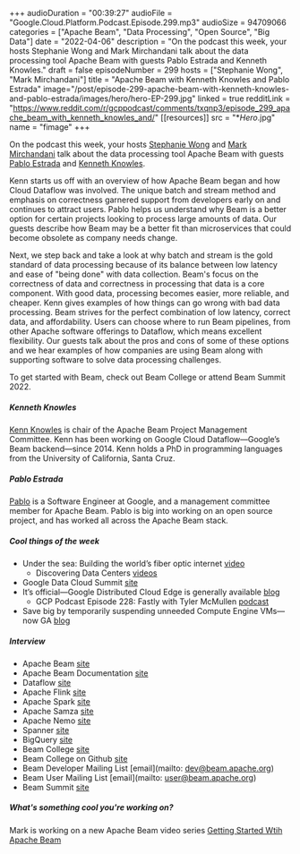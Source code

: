 +++
audioDuration = "00:39:27"
audioFile = "Google.Cloud.Platform.Podcast.Episode.299.mp3"
audioSize = 94709066
categories = ["Apache Beam", "Data Processing", "Open Source", "Big Data"]
date = "2022-04-06"
description = "On the podcast this week, your hosts Stephanie Wong and Mark Mirchandani talk about the data processing tool Apache Beam with guests Pablo Estrada and Kenneth Knowles."
draft = false
episodeNumber = 299
hosts = ["Stephanie Wong", "Mark Mirchandani"]
title = "Apache Beam with Kenneth Knowles and Pablo Estrada"
image="/post/episode-299-apache-beam-with-kenneth-knowles-and-pablo-estrada/images/hero/hero-EP-299.jpg"
linked = true
redditLink = "https://www.reddit.com/r/gcppodcast/comments/txqnp3/episode_299_apache_beam_with_kenneth_knowles_and/"
[[resources]]
  src = "**Hero*.jpg"
  name = "fimage"
+++

On the podcast this week, your hosts [Stephanie Wong](https://twitter.com/stephr_wong) and [Mark Mirchandani](https://twitter.com/markmirch) talk about the data processing tool Apache Beam with guests [Pablo Estrada](https://twitter.com/polecito) and [Kenneth Knowles](https://twitter.com/KennKnowles). 

Kenn starts us off with an overview of how Apache Beam began and how Cloud Dataflow was involved. The unique batch and stream method and emphasis on correctness garnered support from developers early on and continues to attract users. Pablo helps us understand why Beam is a better option for certain projects looking to process large amounts of data. Our guests describe how Beam may be a better fit than microservices that could become obsolete as company needs change. 

Next, we step back and take a look at why batch and stream is the gold standard of data processing because of its balance between low latency and ease of "being done" with data collection. Beam's focus on the correctness of data and correctness in processing that data is a core component. With good data, processing becomes easier, more reliable, and cheaper. Kenn gives examples of how things can go wrong with bad data processing. Beam strives for the perfect combination of low latency, correct data, and affordability. Users can choose where to run Beam pipelines, from other Apache software offerings to Dataflow, which means excellent flexibility. Our guests talk about the pros and cons of some of these options and we hear examples of how companies are using Beam along with supporting software to solve data processing challenges.

To get started with Beam, check out Beam College or attend Beam Summit 2022.

##### Kenneth Knowles

[Kenn Knowles](https://twitter.com/KennKnowles) is chair of the Apache Beam Project Management Committee. Kenn has been working on Google Cloud Dataflow—Google’s Beam backend—since 2014. Kenn holds a PhD in programming languages from the University of California, Santa Cruz.

##### Pablo Estrada

[Pablo](https://twitter.com/polecito) is a Software Engineer at Google, and a management committee member for Apache Beam. Pablo is big into working on an open source project, and has worked all across the Apache Beam stack.

##### Cool things of the week

* Under the sea: Building the world’s fiber optic internet [video](https://www.youtube.com/watch?v=N0ng8R0_Tis)
     * Discovering Data Centers [videos](https://www.youtube.com/watch?v=2R-UVdw6thI&list=PLIivdWyY5sqI7lzvVHfp4zbwp3Xaub2jm)
* Google Data Cloud Summit [site](https://cloudonair.withgoogle.com/events/summit-data-cloud-2022)
* It’s official—Google Distributed Cloud Edge is generally available [blog](https://cloud.google.com/blog/products/infrastructure-modernization/google-distributed-cloud-edge-is-ga)
     * GCP Podcast Episode 228: Fastly with Tyler McMullen [podcast](https://www.gcppodcast.com/post/episode-228-fastly-with-tyler-mcmullen/)
* Save big by temporarily suspending unneeded Compute Engine VMs—now GA [blog](https://cloud.google.com/blog/products/compute/save-by-suspending-vms-on-google-compute-engine)
 
##### Interview

* Apache Beam [site](https://beam.apache.org)
* Apache Beam Documentation [site](https://beam.apache.org/documentation/)
* Dataflow [site](https://cloud.google.com/dataflow)
* Apache Flink [site](https://flink.apache.org)
* Apache Spark [site](https://spark.apache.org)
* Apache Samza [site](https://samza.apache.org)
* Apache Nemo [site](https://nemo.apache.org)
* Spanner [site](https://cloud.google.com/spanner)
* BigQuery [site](https://cloud.google.com/bigquery)
* Beam College [site](https://beamcollege.dev/)
* Beam College on Github [site](https://github.com/griscz/beam-college/blob/main/day2/B1_Beam_College_Advanced_Windows_and_Triggers_a_practical_guide_v0_9_0.ipynb)
* Beam Developer Mailing List [email](mailto: dev@beam.apache.org)
* Beam User Mailing List [email](mailto: user@beam.apache.org)
* Beam Summit [site](https://2022.beamsummit.org)

##### What's something cool you're working on?

Mark is working on a new Apache Beam video series [Getting Started Wtih Apache Beam](https://www.youtube.com/watch?v=65lmwL7rSy4&list=PLIivdWyY5sqIEiHGunZXg_yoS7unlHNJt)
